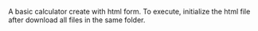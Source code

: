 A basic calculator create with html form. To execute, initialize the html file after download all files in the same folder.
